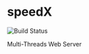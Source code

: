 # speedX
![Build Status](https://img.shields.io/teamcity/codebetter/bt428.svg)

Multi-Threads Web Server
